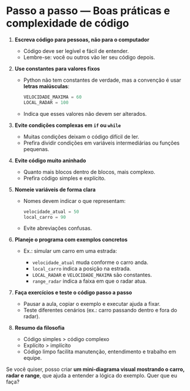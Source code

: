 # Passo a passo — Boas práticas e complexidade de código

1. **Escreva código para pessoas, não para o computador**

   * Código deve ser legível e fácil de entender.
   * Lembre-se: você ou outros vão ler seu código depois.

2. **Use constantes para valores fixos**

   * Python não tem constantes de verdade, mas a convenção é usar **letras maiúsculas**:

     ```python
     VELOCIDADE_MAXIMA = 60
     LOCAL_RADAR = 100
     ```
   * Indica que esses valores não devem ser alterados.

3. **Evite condições complexas em `if` ou `while`**

   * Muitas condições deixam o código difícil de ler.
   * Prefira dividir condições em variáveis intermediárias ou funções pequenas.

4. **Evite código muito aninhado**

   * Quanto mais blocos dentro de blocos, mais complexo.
   * Prefira código simples e explícito.

5. **Nomeie variáveis de forma clara**

   * Nomes devem indicar o que representam:

     ```python
     velocidade_atual = 50
     local_carro = 90
     ```
   * Evite abreviações confusas.

6. **Planeje o programa com exemplos concretos**

   * Ex.: simular um carro em uma estrada:

     * `velocidade_atual` muda conforme o carro anda.
     * `local_carro` indica a posição na estrada.
     * `LOCAL_RADAR` e `VELOCIDADE_MAXIMA` são constantes.
     * `range_radar` indica a faixa em que o radar atua.

7. **Faça exercícios e teste o código passo a passo**

   * Pausar a aula, copiar o exemplo e executar ajuda a fixar.
   * Teste diferentes cenários (ex.: carro passando dentro e fora do radar).

8. **Resumo da filosofia**

   * Código simples > código complexo
   * Explícito > implícito
   * Código limpo facilita manutenção, entendimento e trabalho em equipe.

Se você quiser, posso criar **um mini-diagrama visual mostrando o carro, radar e range**, que ajuda a entender a lógica do exemplo. Quer que eu faça?
